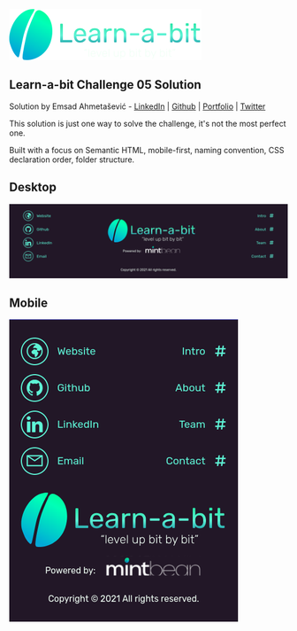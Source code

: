 <img src="../Challenge01/images/learnabit-logo.svg" />

## Learn-a-bit Challenge 05 Solution

Solution by Emsad Ahmetašević - [LinkedIn](https://www.linkedin.com/in/emsad/) | [Github](https://github.com/emsad87) | [Portfolio](https://emsad87.github.io/) | [Twitter](https://twitter.com/emsad87)

This solution is just one way to solve the challenge, it's not the most perfect one.

Built with a focus on Semantic HTML, mobile-first, naming convention, CSS declaration order, folder structure.

## Desktop

![design desktop](./images/learnabit-challenge05-desktop-emsad.png)

## Mobile

![design mobile](./images/learnabit-challenge05-mobile-emsad.png)
